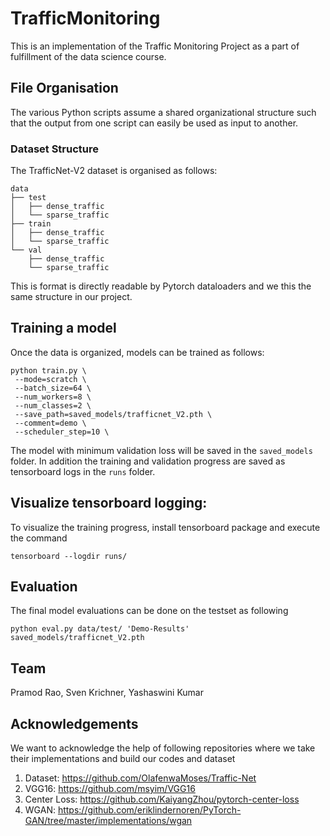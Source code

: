 # TrafficMonitoring

This is an implementation of the Traffic Monitoring Project as a part of fulfillment of the data science course. 

## File Organisation

The various Python scripts assume a shared organizational structure such that the output from one script can easily be used as input to another. 

### Dataset Structure
The TrafficNet-V2 dataset is organised as follows:
```
data
├── test
│   ├── dense_traffic
│   └── sparse_traffic
├── train
│   ├── dense_traffic
│   └── sparse_traffic
└── val
    ├── dense_traffic
    └── sparse_traffic
```
This is format is directly readable by Pytorch dataloaders and we this the same structure in our project.

## Training a model
Once the data is organized, models can be trained as follows:
```
python train.py \
 --mode=scratch \
 --batch_size=64 \
 --num_workers=8 \
 --num_classes=2 \
 --save_path=saved_models/trafficnet_V2.pth \
 --comment=demo \
 --scheduler_step=10 \
```

The model with minimum validation loss will be saved in the `saved_models` folder. In addition the training and validation progress are saved as tensorboard logs in the `runs` folder.  

## Visualize tensorboard logging:
To visualize the training progress, install tensorboard package and execute the command
```
tensorboard --logdir runs/
```

## Evaluation
The final model evaluations can be done on the testset as following
```
python eval.py data/test/ 'Demo-Results' saved_models/trafficnet_V2.pth
```
## Team

Pramod Rao, Sven Krichner, Yashaswini Kumar

## Acknowledgements

We want to acknowledge the help of following repositories where we take their implementations and build our codes and dataset
1. Dataset: https://github.com/OlafenwaMoses/Traffic-Net
2. VGG16: https://github.com/msyim/VGG16
3. Center Loss: https://github.com/KaiyangZhou/pytorch-center-loss
4. WGAN: https://github.com/eriklindernoren/PyTorch-GAN/tree/master/implementations/wgan



